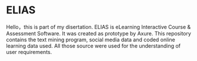 # ELIAS
Hello，this is part of my disertation. ELIAS is eLearning Interactive Course & Assessment Software.
It was created as prototype by Axure. This repository contains the text mining program, social media data and coded online learning data used.
All those source were used for the understanding of user requirements.
